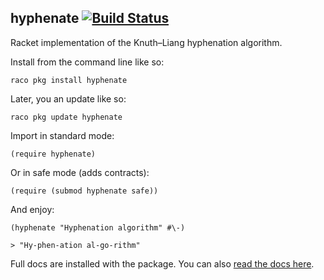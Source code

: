 hyphenate [![Build Status](https://travis-ci.org/mbutterick/hyphenate.svg?branch=master)](https://travis-ci.org/mbutterick/hyphenate)
---------

Racket implementation of the Knuth–Liang hyphenation algorithm.

Install from the command line like so:

    raco pkg install hyphenate
    
Later, you an update like so:

    raco pkg update hyphenate

Import in standard mode:

    (require hyphenate)
    
Or in safe mode (adds contracts):

    (require (submod hyphenate safe))
    
And enjoy:

    (hyphenate "Hyphenation algorithm" #\-)
    
    > "Hy-phen-ation al-go-rithm"
    
Full docs are installed with the package. You can also [read the docs here](http://pkg-build.racket-lang.org/doc/hyphenate).
